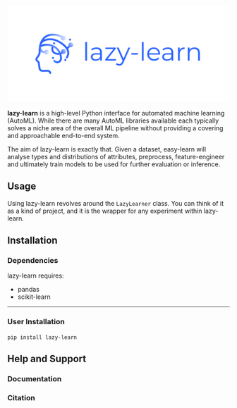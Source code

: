 
<img width="500" src="doc/logo/transparent_small.png">

**lazy-learn** is a high-level Python interface for automated machine learning (AutoML). While there are many AutoML libraries available each typically solves a niche area of the overall ML pipeline without providing a covering and approachable end-to-end system.

The aim of lazy-learn is exactly that. Given a dataset, easy-learn will analyse types and distributions of attributes, preprocess, feature-engineer and ultimately train models to be used for further evaluation or inference. 

## Usage

Using lazy-learn revolves around the `LazyLearner` class. You can think of it as a kind of project, and it is the wrapper for any experiment within lazy-learn.

## Installation

### Dependencies

lazy-learn requires:

- pandas
- scikit-learn

---

### User Installation 
```
pip install lazy-learn
```

## Help and Support
### Documentation

### Citation